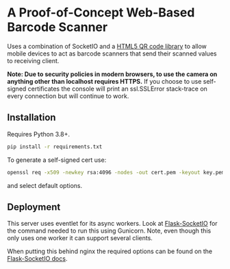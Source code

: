 # A Proof-of-Concept Web-Based Barcode Scanner

Uses a combination of SocketIO and a [HTML5 QR code library](https://github.com/mebjas/html5-qrcode) to allow mobile devices to act as barcode scanners that send their scanned values to receiving client.

**Note: Due to security policies in modern browsers, to use the camera on anything other than localhost requires HTTPS.**
If you choose to use self-signed certificates the console will print an ssl.SSLError stack-trace on every connection but will continue to work.

## Installation

Requires Python 3.8+.

```bash
pip install -r requirements.txt
```

To generate a self-signed cert use:
```bash
openssl req -x509 -newkey rsa:4096 -nodes -out cert.pem -keyout key.pem -days 365
```
and select default options.

## Deployment

This server uses eventlet for its async workers.
Look at [Flask-SocketIO](https://flask-socketio.readthedocs.io/en/latest/deployment.html#gunicorn-web-server) for the command needed to run this using Gunicorn.
Note, even though this only uses one worker it can support several clients.

When putting this behind nginx the required options can be found on the [Flask-SocketIO docs](https://flask-socketio.readthedocs.io/en/latest/deployment.html#using-nginx-as-a-websocket-reverse-proxy).
